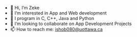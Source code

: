 - 👋 Hi, I’m Zeke
- 👀 I’m interested in App and Web development
- 🌱 I program in C, C++, Java and Python
- 💞️ I’m looking to collaborate on App Development Projects
- 📫 How to reach me: ishob080@uottawa.ca

<!---
ipy06/ipy06 is a ✨ special ✨ repository because its `README.md` (this file) appears on your GitHub profile.
You can click the Preview link to take a look at your changes.
--->
